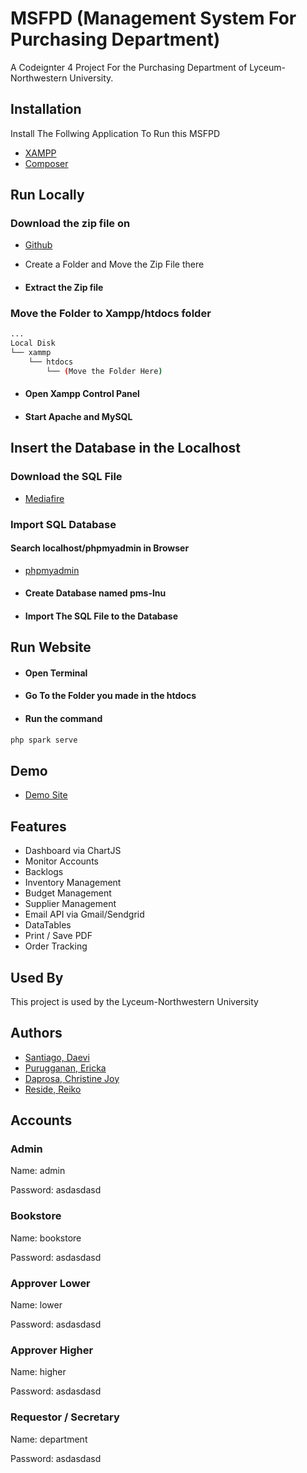 
# MSFPD (Management System For Purchasing Department)

A Codeignter 4 Project For the Purchasing Department of Lyceum-Northwestern University.


## Installation

Install The Follwing Application To Run this MSFPD


- [XAMPP](https://www.apachefriends.org/download.html)
- [Composer](https://getcomposer.org/download/)

    
## Run Locally

### Download the zip file on
- [Github](https://github.com/Daevii/MSFPD) 

- Create a Folder and Move the Zip File there
- #### Extract the Zip file

### Move the Folder to Xampp/htdocs folder
```bash
...
Local Disk
└── xammp
    └── htdocs
        └── (Move the Folder Here)
```

- #### Open Xampp Control Panel
- #### Start Apache and MySQL

## Insert the Database in the Localhost
### Download the SQL File 
- [Mediafire](https://www.mediafire.com/file/ww7iwtzaasyr59z/pms-lnu.sql/file) 

### Import SQL Database 

#### Search localhost/phpmyadmin in Browser
- [phpmyadmin](http://localhost/dashboard/)

- #### Create Database named pms-lnu

- #### Import The SQL File to the Database

## Run Website

- #### Open Terminal
- #### Go To the Folder you made in the htdocs
- #### Run the command

```bash
php spark serve
```
## Demo

- [Demo Site](http://tinyurl.com/2nykke9y)

## Features

- Dashboard via ChartJS
- Monitor Accounts
- Backlogs
- Inventory Management
- Budget Management
- Supplier Management
- Email API via Gmail/Sendgrid
- DataTables
- Print / Save PDF
- Order Tracking

## Used By

This project is used by the Lyceum-Northwestern University


## Authors

- [Santiago, Daevi](https://www.facebook.com/DCandE19)
- [Purugganan, Ericka](https://www.facebook.com/ericka.purugganan)
- [Daprosa, Christine Joy](https://www.facebook.com/people/Christine-Joy-Daprosa/pfbid022WYLzEKgYHDswLCyxUNBsXfcza97xkWhdXWaSgtqYUNwjEnE3CyfVASs74vZvm4wl/)
- [Reside, Reiko](https://www.facebook.com/reiko.reside7)

## Accounts

### Admin
Name: admin

Password: asdasdasd


### Bookstore
Name: bookstore

Password: asdasdasd


### Approver Lower
Name: lower

Password: asdasdasd


### Approver Higher
Name: higher

Password: asdasdasd

### Requestor / Secretary
Name: department

Password: asdasdasd

